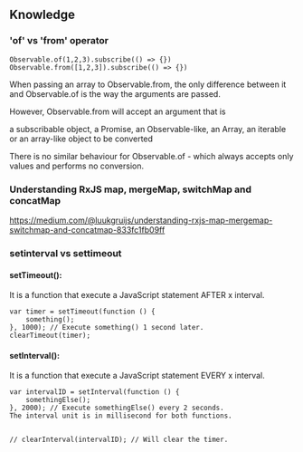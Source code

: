 

## Knowledge

### 'of' vs 'from' operator

```
Observable.of(1,2,3).subscribe(() => {})
Observable.from([1,2,3]).subscribe(() => {})
```

When passing an array to Observable.from, the only difference between it and Observable.of is the way the arguments are passed.

However, Observable.from will accept an argument that is

a subscribable object, a Promise, an Observable-like, an Array, an iterable or an array-like object to be converted

There is no similar behaviour for Observable.of - which always accepts only values and performs no conversion.

### Understanding RxJS map, mergeMap, switchMap and concatMap

https://medium.com/@luukgruijs/understanding-rxjs-map-mergemap-switchmap-and-concatmap-833fc1fb09ff


### setinterval vs settimeout

#### setTimeout():

It is a function that execute a JavaScript statement AFTER x interval.

```
var timer = setTimeout(function () {
    something();
}, 1000); // Execute something() 1 second later.
clearTimeout(timer);
```



#### setInterval():

It is a function that execute a JavaScript statement EVERY x interval.

```
var intervalID = setInterval(function () {
    somethingElse();
}, 2000); // Execute somethingElse() every 2 seconds.
The interval unit is in millisecond for both functions.


// clearInterval(intervalID); // Will clear the timer.
```



